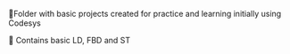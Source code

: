 📁Folder with basic projects created for practice and learning initially using Codesys

🧠 Contains basic LD, FBD and ST
